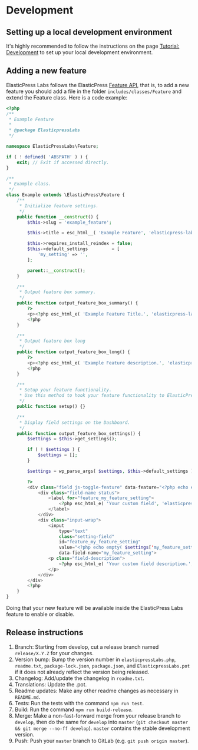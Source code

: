 # Development

## Setting up a local development environment

It's highly recommended to follow the instructions on the page
[Tutorial: Development](http://10up.github.io/ElasticPress/tutorial-development.html) to
set up your local development environment.

## Adding a new feature

ElasticPress Labs follows the ElasticPress
[Feature API](http://10up.github.io/ElasticPress/tutorial-feature-api.html),
that is, to add a new feature you should add a file in the folder
`includes/classes/Feature` and extend the Feature class. Here is a code example:

```php
<?php
/**
 * Example Feature
 *
 * @package ElasticpressLabs
 */

namespace ElasticPressLabs\Feature;

if ( ! defined( 'ABSPATH' ) ) {
	exit; // Exit if accessed directly.
}

/**
 * Example class.
 */
class Example extends \ElasticPress\Feature {
	/**
	 * Initialize feature settings.
	 */
	public function __construct() {
		$this->slug = 'example_feature';

		$this->title = esc_html__( 'Example Feature', 'elasticpress-labs' );

		$this->requires_install_reindex = false;
		$this->default_settings         = [
			'my_setting' => '',
		];

		parent::__construct();
	}

	/**
	 * Output feature box summary.
	 */
	public function output_feature_box_summary() {
		?>
		<p><?php esc_html_e( 'Example Feature Title.', 'elasticpress-labs' ); ?></p>
		<?php
	}

	/**
	 * Output feature box long
	 */
	public function output_feature_box_long() {
		?>
		<p><?php esc_html_e( 'Example Feature description.', 'elasticpress-labs' ); ?></p>
		<?php
	}

	/**
	 * Setup your feature functionality.
	 * Use this method to hook your feature functionality to ElasticPress or WordPress.
	 */
	public function setup() {}

	/**
	 * Display field settings on the Dashboard.
	 */
	public function output_feature_box_settings() {
		$settings = $this->get_settings();

		if ( ! $settings ) {
			$settings = [];
		}

		$settings = wp_parse_args( $settings, $this->default_settings );

		?>
		<div class="field js-toggle-feature" data-feature="<?php echo esc_attr( $this->slug ); ?>">
			<div class="field-name status">
				<label for="feature_my_feature_setting">
					<?php esc_html_e( 'Your custom field', 'elasticpress-labs' ); ?>
				</label>
			</div>
			<div class="input-wrap">
				<input
					type="text"
					class="setting-field"
					id="feature_my_feature_setting"
					value="<?php echo empty( $settings['my_feature_setting'] ) ? '' : esc_attr( $settings['my_feature_setting'] ); ?>"
					data-field-name="my_feature_setting">
				<p class="field-description">
					<?php esc_html_e( 'Your custom field description.', 'elasticpress-labs' ); ?>
				</p>
			</div>
		</div>
		<?php
	}
}
```

Doing that your new feature will be available inside the
ElasticPress Labs feature to enable or disable.

## Release instructions

1. Branch: Starting from develop, cut a release branch named
`release/X.Y.Z` for your changes.
2. Version bump: Bump the version number in `elasticpressLabs.php`,
`readme.txt`, `package-lock.json`, `package.json`, and `ElasticpressLabs.pot`
if it does not already reflect the version being released.
3. Changelog: Add/update the changelog in `readme.txt`.
4. Translations: Update the .pot.
5. Readme updates: Make any other readme changes as necessary in `README.md`.
6. Tests: Run the tests with the command `npm run test`.
7. Build: Run the command `npm run build-release`.
8. Merge: Make a non-fast-forward merge from your release branch to `develop`, then do the same for `develop` into `master` (`git checkout master && git merge --no-ff develop`). `master` contains the stable development version.
9. Push: Push your `master` branch to GitLab (e.g. `git push origin master`).
